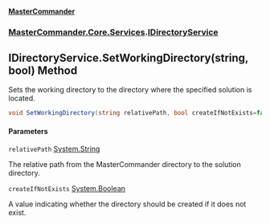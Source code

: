 #### [MasterCommander](MasterCommander.md 'MasterCommander')
### [MasterCommander.Core.Services](MasterCommander.Core.Services.md 'MasterCommander.Core.Services').[IDirectoryService](IDirectoryService.md 'MasterCommander.Core.Services.IDirectoryService')

## IDirectoryService.SetWorkingDirectory(string, bool) Method

Sets the working directory to the directory where the specified solution is located.

```csharp
void SetWorkingDirectory(string relativePath, bool createIfNotExists=false);
```
#### Parameters

<a name='MasterCommander.Core.Services.IDirectoryService.SetWorkingDirectory(string,bool).relativePath'></a>

`relativePath` [System.String](https://docs.microsoft.com/en-us/dotnet/api/System.String 'System.String')

The relative path from the MasterCommander directory to the solution directory.

<a name='MasterCommander.Core.Services.IDirectoryService.SetWorkingDirectory(string,bool).createIfNotExists'></a>

`createIfNotExists` [System.Boolean](https://docs.microsoft.com/en-us/dotnet/api/System.Boolean 'System.Boolean')

A value indicating whether the directory should be created if it does not exist.